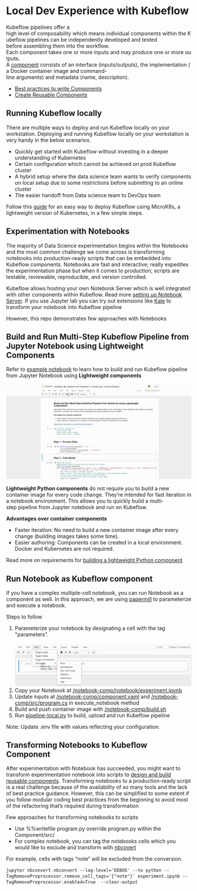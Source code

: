 # Local Dev Experience with Kubeflow

Kubeflow pipelines offer a high level of composability which means individual components within the Kubeflow pipelines can be independently
developed and tested before assembling them into the workflow. Each component takes one or more inputs and may produce one or more outputs.<BR>
A [component](https://www.kubeflow.org/docs/pipelines/overview/concepts/component/) consists of an interface (inputs/outputs), the implementation (a Docker container image and command-line arguments) and metadata (name, description).<BR>

- [Best practices to write Components](https://www.kubeflow.org/docs/pipelines/sdk/best-practices/)
- [Create Reusable Components](https://www.kubeflow.org/docs/pipelines/sdk/component-development/)

## Running Kubeflow locally

There are multiple ways to deploy and run Kubeflow locally on your workstation. Deploying and running Kubeflow locally on your workstation is very handy in the below scenarios.

- Quickly get started with Kubeflow without investing in a deeper understanding of Kubernetes
- Certain configuration which cannot be achieved on prod Kubeflow cluster
- A hybrid setup where the data science team wants to verify components on local setup due to some restrictions before submitting to an online cluster
- The easier handoff from Data science team to DevOps team

Follow this [guide](https://ubuntu.com/tutorials/deploy-kubeflow-ubuntu-windows-mac#1-overview) for an easy way to deploy Kubeflow using MicroK8s, a lightweight version of Kubernetes, in a few simple steps.

## Experimentation with Notebooks

The majority of Data Science experimentation begins within the Notebooks and the most common challenge we come across is transforming notebooks into production-ready scripts that can be embedded into Kubeflow components. Notebooks are fast and interactive; really expedites the experimentation phase but when it comes to production; scripts are testable, reviewable, reproducible, and version controlled.

Kubeflow allows hosting your own Notebook Server which is well integrated with other components within Kubeflow. Read more [setting up Notebook Server](https://www.kubeflow.org/docs/notebooks/). If you use Jupyter lab you can try out extensions like [Kale](https://github.com/kubeflow-kale/kale) to transform your notebook into Kubeflow pipeline

However, this repo demonstrates few approaches with Notebooks

## Build and Run Multi-Step Kubeflow Pipeline from Jupyter Notebook using Lightweight Components

Refer to [example notebook](../code/experimentation-notebooks/multistep_kfp_notebook.ipynb) to learn how to build and run Kubeflow pipeline from Jupyter Notebook using **Lightweight components**

![light-weight](./diagrams/notebook.gif)

**Lightweight Python components** do not require you to build a new container image for every code change. They’re intended for fast iteration in a notebook environment. This allows you to quickly build a multi-step pipeline from Jupyter notebook and run on Kubeflow.<BR>

**Advantages over container components**

- Faster iteration: No need to build a new container image after every change (building images takes some time).
- Easier authoring: Components can be created in a local environment. Docker and Kubernetes are not required.

Read more on requirements for [building a lightweight Python component](https://www.kubeflow.org/docs/pipelines/sdk/lightweight-python-components/)

## Run Notebook as Kubeflow component

If you have a complex multiple-cell notebook, you can run Notebook as a component as well. In this approach, we are using [papermill]( https://papermill.readthedocs.io/en/latest/) to parameterize and execute a notebook.

Steps to follow

1. Parameterize your notebook by designating a cell with the tag "parameters".<br>
   ![light-weight](./diagrams/parameters.gif)
2. Copy your Notebook at [/notebook-comp/notebook/experiment.ipynb](../code/notebook-comp/notebook/experiment.ipynb)
3. Update inputs at [/notebook-comp/component.yaml](../code/notebook-comp/component.yaml) and [/notebook-comp/src/program.cs](../code/notebook-comp/src/program.py) in execute_notebook method
4. Build and push container image with [/notebook-comp/build.sh](../code/notebook-comp/build.sh)
5. Run [pipeline-local.py](../code/pipeline-local.py) to build, upload and run Kubeflow pipeline

Note: Update .env file with values reflecting your configuration.

## Transforming Notebooks to Kubeflow Component

After experimentation with Notebook has succeeded, you might want to transform experimentation notebook into scripts to [design and build reusable components](https://www.kubeflow.org/docs/pipelines/sdk/component-development/).
Transforming notebooks to a production-ready script is a real challenge because of the availability of so many tools and the lack of best practice guidance. However, this can be simplified to some extent if you follow modular coding best practices from the beginning to avoid most of the refactoring that’s required during transformation

Few approaches for transforming notebooks to scripts

- Use %%writefile program.py override program.py within the Component/src/
- For complex notebook, you can tag the notebooks cells which you would like to exclude and transform with [nbcovert]( https://pypi.org/project/nbconvert/)

For example, cells with tags “note” will be excluded from the conversion.

```
jupyter nbconvert nbconvert --log-level='DEBUG' --to python --TagRemovePreprocessor.remove_cell_tags='{"note"}' experiment.ipynb --TagRemovePreprocessor.enabled=True  --clear-output
```
